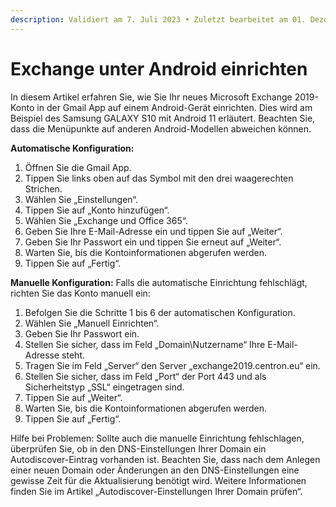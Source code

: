 ```yaml
---
description: Validiert am 7. Juli 2023 • Zuletzt bearbeitet am 01. Dezember 2023
---
```


# Exchange unter Android einrichten

In diesem Artikel erfahren Sie, wie Sie Ihr neues Microsoft Exchange 2019-Konto in der Gmail App auf einem Android-Gerät einrichten. Dies wird am Beispiel des Samsung GALAXY S10 mit Android 11 erläutert. Beachten Sie, dass die Menüpunkte auf anderen Android-Modellen abweichen können.

**Automatische Konfiguration:**

1. Öffnen Sie die Gmail App.
2. Tippen Sie links oben auf das Symbol mit den drei waagerechten Strichen.
3. Wählen Sie „Einstellungen“.
4. Tippen Sie auf „Konto hinzufügen“.
5. Wählen Sie „Exchange und Office 365“.
6. Geben Sie Ihre E-Mail-Adresse ein und tippen Sie auf „Weiter“.
7. Geben Sie Ihr Passwort ein und tippen Sie erneut auf „Weiter“.
8. Warten Sie, bis die Kontoinformationen abgerufen werden.
9. Tippen Sie auf „Fertig“.

**Manuelle Konfiguration:** Falls die automatische Einrichtung fehlschlägt, richten Sie das Konto manuell ein:

1. Befolgen Sie die Schritte 1 bis 6 der automatischen Konfiguration.
2. Wählen Sie „Manuell Einrichten“.
3. Geben Sie Ihr Passwort ein.
4. Stellen Sie sicher, dass im Feld „Domain\Nutzername“ Ihre E-Mail-Adresse steht.
5. Tragen Sie im Feld „Server“ den Server „exchange2019.centron.eu“ ein.
6. Stellen Sie sicher, dass im Feld „Port“ der Port 443 und als Sicherheitstyp „SSL“ eingetragen sind.
7. Tippen Sie auf „Weiter“.
8. Warten Sie, bis die Kontoinformationen abgerufen werden.
9. Tippen Sie auf „Fertig“.

Hilfe bei Problemen: Sollte auch die manuelle Einrichtung fehlschlagen, überprüfen Sie, ob in den DNS-Einstellungen Ihrer Domain ein Autodiscover-Eintrag vorhanden ist. Beachten Sie, dass nach dem Anlegen einer neuen Domain oder Änderungen an den DNS-Einstellungen eine gewisse Zeit für die Aktualisierung benötigt wird. Weitere Informationen finden Sie im Artikel „Autodiscover-Einstellungen Ihrer Domain prüfen“.
